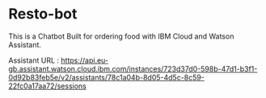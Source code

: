 # Resto-bot
This is a Chatbot Built for ordering food with IBM Cloud and Watson Assistant.

Assistant URL : https://api.eu-gb.assistant.watson.cloud.ibm.com/instances/723d37d0-598b-47d1-b3f1-0d92b83feb5e/v2/assistants/78c1a04b-8d05-4d5c-8c59-22fc0a17aa72/sessions
